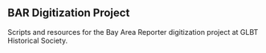 ## BAR Digitization Project

Scripts and resources for the Bay Area Reporter digitization project at GLBT Historical Society.